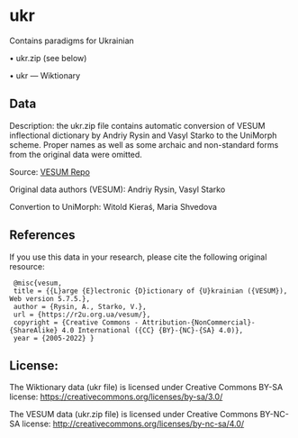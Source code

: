# ukr
Contains paradigms for Ukrainian

• ukr.zip (see below)

• ukr — Wiktionary

## Data

Description: the ukr.zip file contains automatic conversion of VESUM inflectional dictionary by Andriy Rysin and Vasyl Starko to the UniMorph scheme. Proper names as well as some archaic and non-standard forms from the original data were omitted.

Source: [VESUM Repo](https://github.com/brown-uk/dict_uk)

Original data authors (VESUM): Andriy Rysin, Vasyl Starko

Convertion to UniMorph: Witold Kieraś, Maria Shvedova

## References
If you use this data in your research, please cite the following original resource:
```
 @misc{vesum,
 title = {{L}arge {E}lectronic {D}ictionary of {U}krainian ({VESUM}), Web version 5.7.5.},
 author = {Rysin, A., Starko, V.},
 url = {https://r2u.org.ua/vesum/},
 copyright = {Creative Commons - Attribution-{NonCommercial}-{ShareAlike} 4.0 International ({CC} {BY}-{NC}-{SA} 4.0)},
 year = {2005-2022} }
```

## License:
The Wiktionary data (ukr file) is licensed under Creative Commons BY-SA license:
https://creativecommons.org/licenses/by-sa/3.0/

The VESUM data (ukr.zip file) is licensed under Creative Commons BY-NC-SA license:
http://creativecommons.org/licenses/by-nc-sa/4.0/
